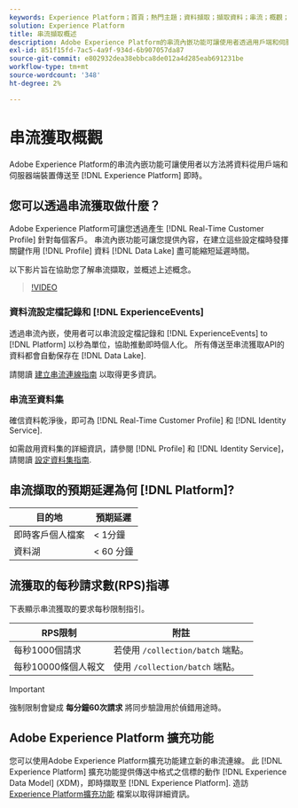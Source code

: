 ```yaml
---
keywords: Experience Platform；首頁；熱門主題；資料擷取；擷取資料；串流；概觀；串流擷取；延遲；串流延遲；
solution: Experience Platform
title: 串流擷取概述
description: Adobe Experience Platform的串流內嵌功能可讓使用者透過用戶端和伺服器端裝置，即時傳送資料至Experience Platform。
exl-id: 851f15fd-7ac5-4a9f-934d-6b907057da87
source-git-commit: e802932dea38ebbca8de012a4d285eab691231be
workflow-type: tm+mt
source-wordcount: '348'
ht-degree: 2%

---
```


# 串流獲取概觀

Adobe Experience Platform的串流內嵌功能可讓使用者以方法將資料從用戶端和伺服器端裝置傳送至 [!DNL Experience Platform] 即時。

## 您可以透過串流獲取做什麼？

Adobe Experience Platform可讓您透過產生 [!DNL Real-Time Customer Profile] 針對每個客戶。 串流內嵌功能可讓您提供內容，在建立這些設定檔時發揮關鍵作用 [!DNL Profile] 資料 [!DNL Data Lake] 盡可能縮短延遲時間。

以下影片旨在協助您了解串流擷取，並概述上述概念。

>[!VIDEO](https://video.tv.adobe.com/v/28425?quality=12&learn=on)

### 資料流設定檔記錄和 [!DNL ExperienceEvents]

透過串流內嵌，使用者可以串流設定檔記錄和 [!DNL ExperienceEvents] to [!DNL Platform] 以秒為單位，協助推動即時個人化。 所有傳送至串流獲取API的資料都會自動保存在 [!DNL Data Lake].

請閱讀 [建立串流連線指南](../tutorials/create-streaming-connection.md) 以取得更多資訊。

### 串流至資料集

確信資料乾淨後，即可為 [!DNL Real-Time Customer Profile] 和 [!DNL Identity Service].

如需啟用資料集的詳細資訊，請參閱 [!DNL Profile] 和 [!DNL Identity Service]，請閱讀 [設定資料集指南](../../profile/tutorials/dataset-configuration.md).

## 串流擷取的預期延遲為何 [!DNL Platform]?

| 目的地 | 預期延遲 |
| --------- | ---------------- |
| 即時客戶個人檔案 | &lt; 1分鐘 |
| 資料湖 | &lt; 60 分鐘 |

## 流獲取的每秒請求數(RPS)指導

下表顯示串流獲取的要求每秒限制指引。

| RPS限制 | 附註 |
| --- | --- |
| 每秒1000個請求 | 若使用 `/collection/batch` 端點。 |
| 每秒10000條個人報文 | 使用 `/collection/batch` 端點。 |

>[!IMPORTANT]
>
>強制限制會變成 **每分鐘60次請求** 將同步驗證用於偵錯用途時。

## Adobe Experience Platform 擴充功能

您可以使用Adobe Experience Platform擴充功能建立新的串流連線。 此 [!DNL Experience Platform] 擴充功能提供傳送中格式之信標的動作 [!DNL Experience Data Model] (XDM)，即時擷取至 [!DNL Experience Platform]. 造訪 [Experience Platform擴充功能](../../tags/extensions/client/sdk/overview.md) 檔案以取得詳細資訊。
